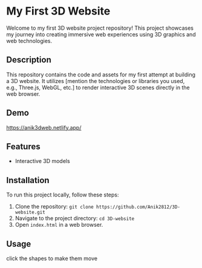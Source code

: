 # My First 3D Website

Welcome to my first 3D website project repository! This project showcases my journey into creating immersive web experiences using 3D graphics and web technologies.

## Description

This repository contains the code and assets for my first attempt at building a 3D website. It utilizes [mention the technologies or libraries you used, e.g., Three.js, WebGL, etc.] to render interactive 3D scenes directly in the web browser.

## Demo

https://anik3dweb.netlify.app/

## Features

- Interactive 3D models

## Installation

To run this project locally, follow these steps:

1. Clone the repository: `git clone https://github.com/Anik2812/3D-website.git`
2. Navigate to the project directory: `cd 3D-website`
3. Open `index.html` in a web browser.

## Usage

click the shapes to make them move
